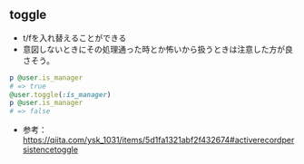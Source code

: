 ## toggle
- t/fを入れ替えることができる
- 意図しないときにその処理通った時とか怖いから扱うときは注意した方が良さそう。
```ruby
p @user.is_manager
# => true
@user.toggle(:is_manager)
p @user.is_manager
# => false
```
- 参考：https://qiita.com/ysk_1031/items/5d1fa1321abf2f432674#activerecordpersistencetoggle

